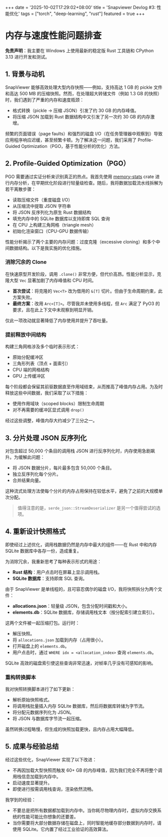 +++
date = '2025-10-02T17:29:02+08:00'
title = 'Snapviewer Devlog #3: 性能优化'
tags = ["torch", "deep-learning", "rust"]
featured = true
+++

# 内存与速度性能问题排查

**免责声明**：我主要在 Windows 上使用最新的稳定版 Rust 工具链和 CPython 3.13 进行开发和测试。

## 1. 背景与动机

SnapViewer 能够高效处理大型内存快照——例如，支持高达 1 GB 的 pickle 文件和高达 500 MB 的压缩快照。然而，在处理超大转储文件（例如 1.3 GB 的快照）时，我们遇到了严重的内存和速度瓶颈：

- 格式转换（pickle → 压缩 JSON）引发了约 30 GB 的内存峰值。
- 将压缩 JSON 加载到 Rust 数据结构中又引发了另一次约 30 GB 的内存激增。

频繁的页面错误（page faults）和强烈的磁盘 I/O（在任务管理器中观察到）导致应用程序响应迟缓，甚至频繁卡顿。为了解决这一问题，我们采用了 Profile-Guided Optimization（PGO，基于性能分析的优化）方法。

## 2. Profile-Guided Optimization（PGO）

PGO 需要通过实证分析来识别真正的热点。我首先使用 [memory-stats](https://crates.io/crates/memory-stats) crate 进行内存分析，在早期优化阶段进行轻量级检查。随后，我将数据加载流水线拆解为若干离散步骤：

- 读取压缩文件（重度磁盘 I/O）
- 从压缩流中提取 JSON 字符串
- 将 JSON 反序列化为原生 Rust 数据结构
- 填充内存中的 SQLite 数据库以支持即席 SQL 查询
- 在 CPU 上构建三角网格（triangle mesh）
- 初始化渲染窗口（CPU-GPU 数据传输）

性能分析揭示了两个主要的内存问题：过度克隆（excessive cloning）和多个中间数据结构。以下是我实施的优化措施。

### 消除冗余的 Clone

在快速原型开发阶段，调用 `.clone()` 非常方便，但代价高昂。性能分析显示，克隆大型 `Vec` 显著加剧了内存峰值和 CPU 时间。

- **首次尝试**：将克隆的 `Vec<T>` 改为借用的 `&[T]` 切片。但由于生命周期约束，此方案失败。
- **最终方案**：改用 `Arc<[T]>`。尽管我并未使用多线程，但 `Arc` 满足了 PyO3 的要求，且在此上下文中未观察到明显开销。

仅此一项改动就显著降低了内存使用并提升了吞吐量。

### 提前释放中间结构

构建三角网格涉及多个临时表示形式：

- 原始分配缓冲区
- 三角形列表（顶点 + 面索引）
- CPU 端的网格结构
- GPU 上传缓冲区

每个阶段都会保留其前驱数据直至作用域结束，从而推高了峰值内存占用。为及时释放这些中间数据，我们采取了以下措施：

- 使用作用域块（scoped blocks）限制生命周期
- 对不再需要的缓冲区显式调用 `drop()`

经过这些调整，峰值内存大约减少了三分之一。

## 3. 分片处理 JSON 反序列化

对包含超过 50,000 个条目的调用栈 JSON 进行反序列化时，内存使用急剧飙升。为缓解此问题：

- 将 JSON 数据分片，每片最多包含 50,000 个条目。
- 独立反序列化每个分片。
- 合并结果向量。

这种流式处理方法使每个分片的内存占用保持在较低水平，避免了之前的大规模单次分配。

> 值得注意的是，`serde_json::StreamDeserializer` 是另一个值得尝试的选项。

## 4. 重新设计快照格式

即使经过上述优化，调用栈数据仍然是内存中最大的组件——在 Rust 中和内存 SQLite 数据库中各存一份，造成重复。

为消除冗余，我重新思考了每种表示形式的用途：

- **Rust 结构**：用户点击时在屏幕上显示调用栈。
- **SQLite 数据库**：支持即席 SQL 查询。

由于 SnapViewer 是单线程的，且可容忍偶尔的磁盘 I/O，我将快照拆分为两个文件：

- **allocations.json**：轻量级 JSON，包含分配时间戳和大小。
- **elements.db**：SQLite 数据库，存储调用栈文本（按分配索引建立索引）。

这两个文件被一起压缩打包。运行时：

- 解压快照。
- 将 `allocations.json` 加载到内存（占用很小）。
- 打开磁盘上的 `elements.db`。
- 用户点击时，通过 `WHERE idx = <allocation_index>` 查询 `elements.db`。

SQLite 高效的磁盘索引使这些查询非常迅速，对帧率几乎没有可感知的影响。

### 重构转换脚本

我对快照转换脚本进行了如下更新：

- 解析原始快照格式。
- 将调用栈批量插入内存 SQLite 数据库，然后将数据库转储为字节流。
- 将分配元数据序列化为 JSON。
- 将 JSON 与数据库字节流一起压缩。

虽然转换过程略慢，但生成的快照加载更快，且内存占用大幅降低。

## 5. 成果与经验总结

经过这些优化，SnapViewer 实现了以下改进：

- 不再因加载大型快照而触发 60+ GB 的内存峰值，因为我们完全不再将整个调用栈信息加载到内存中。
- 启动速度显著提升。
- 即使进行按需调用栈查询，渲染依然流畅。

我学到的经验：

- 不要总是把所有数据都加载到内存中。当你耗尽物理内存时，虚拟内存交换系统的性能可能比你想象的还要差。
- 当你需要将大部分数据存储在磁盘上，同时智能地缓存部分数据到内存时，请使用 SQLite。它内置了经过工业验证的高效算法。